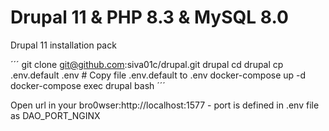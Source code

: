 # Drupal 11 & PHP 8.3 & MySQL 8.0

Drupal 11 installation pack

´´´
git clone git@github.com:siva01c/drupal.git drupal 
cd drupal 
cp .env.default .env   # Copy file .env.default to .env 
docker-compose up -d 
docker-compose exec drupal bash 
´´´

Open url in your bro0wser:http://localhost:1577  - port is defined in .env file as DAO_PORT_NGINX
